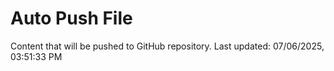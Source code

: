 # Auto Push File

Content that will be pushed to GitHub repository.
Last updated: 07/06/2025, 03:51:33 PM